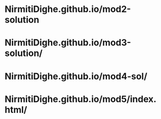 # NirmitiDighe.github.io/mod2-solution
# NirmitiDighe.github.io/mod3-solution/
# NirmitiDighe.github.io/mod4-sol/
# NirmitiDighe.github.io/mod5/index.html/

